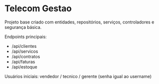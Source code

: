 # Telecom Gestao

Projeto base criado com entidades, repositórios, serviços, controladores e segurança básica.

Endpoints principais:
- /api/clientes
- /api/servicos
- /api/contratos
- /api/faturas
- /api/estoque

Usuários iniciais: vendedor / tecnico / gerente (senha igual ao username)

